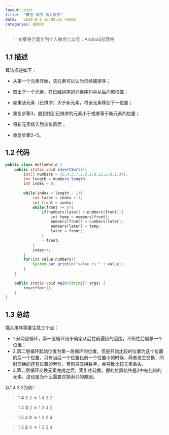 ```yaml
---
layout: post
title:  "算法-排序-插入排序"
date:   2020-8-1 16:00:25 +0800
categories: 喜刷刷
---
```


> 文章将会同步到个人微信公众号：Android部落格

## 1.1 描述

算法描述如下：

- 从第一个元素开始，该元素可以认为已经被排序；

- 取出下一个元素，在已经排序的元素序列中从后向前扫描；

- 如果该元素（已排序）大于新元素，将该元素移到下一位置；

- 重复步骤3，直到找到已排序的元素小于或者等于新元素的位置；

- 将新元素插入到该位置后；

- 重复步骤2~5。

## 1.2 代码

```java
public class HelloWorld {
	public static void insertSort(){
		int[] numbers = {5,4,3,7,2,5,1,9,12,6,8,1,34};
		int length = numbers.length;
		int index = 0;
		
		while(index < length - 1){
			int later = index + 1;
			int front = index;
			while(front >= 0){
				if(numbers[later] < numbers[front]){
					int temp = numbers[front];
					numbers[front] = numbers[later];
					numbers[later] = temp;
					later = front;
				}
				--front;
			}
			index++;
		}
		for(int value:numbers){
			System.out.println("value is:" + value);
		}
	}
	
	public static void main(String[] args) {
		insertSort();
	}
}
```

## 1.3 总结

插入排序需要注意三个点：
- 1.分两层循环，第一层循环用于确定从后往前遍历的范围，不断往后偏移一个位置；
- 2.第二层循环起始位置为第一层循环的位置，但是开始比较的位置为这个位置的后一个位置，只有当后一个位置比前一个位置小的时候，两者发生交换，同时交换的还有位置的索引，否则只交换数字，会导致比较元素丢失。
- 3.第二层循环交换元素完成之后，索引往前挪，挪的位置始终是2中被比较的元素，这也是为什么需要交换索引的原因。

以1 4 3 2为例：

> 1 **4** 3 2 => 1 4 3 2 

> 1 4 **3** 2 => 1 3 4 2 

> 1 3 4 **2** => 1 3 2 4 

> 1 3 **2** 4 => 1 2 3 4 
